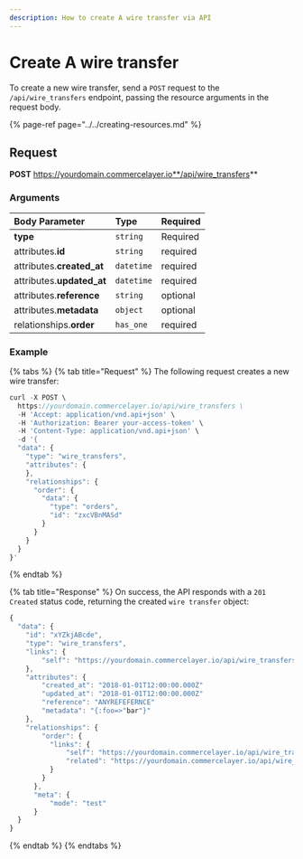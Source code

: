 ```yaml
---
description: How to create A wire transfer via API
---
```


# Create A wire transfer

To create a new wire transfer, send a `POST` request to the `/api/wire_transfers` endpoint, passing the resource arguments in the request body.

{% page-ref page="../../creating-resources.md" %}

## Request

**POST** https://yourdomain.commercelayer.io**/api/wire_transfers**

### Arguments

| Body Parameter | Type | Required |
| :--- | :--- | :--- |
| **type** | `string` | Required |
| attributes.**id** | `string` | required |
| attributes.**created_at** | `datetime` | required |
| attributes.**updated_at** | `datetime` | required |
| attributes.**reference** | `string` | optional |
| attributes.**metadata** | `object` | optional |
| relationships.**order** | `has_one` | required |

### Example

{% tabs %}
{% tab title="Request" %}
The following request creates a new wire transfer:

```javascript
curl -X POST \
  https://yourdomain.commercelayer.io/api/wire_transfers \
  -H 'Accept: application/vnd.api+json' \
  -H 'Authorization: Bearer your-access-token' \
  -H 'Content-Type: application/vnd.api+json' \
  -d '{
  "data": {
    "type": "wire_transfers",
    "attributes": {
    },
    "relationships": {
      "order": {
        "data": {
          "type": "orders",
          "id": "zxcVBnMASd"
        }
      }
    }
  }
}'
```
{% endtab %}

{% tab title="Response" %}
On success, the API responds with a `201 Created` status code, returning the created `wire transfer` object:

```javascript
{
  "data": {
    "id": "xYZkjABcde",
    "type": "wire_transfers",
    "links": {
        "self": "https://yourdomain.commercelayer.io/api/wire_transfers/xYZkjABcde"
    },
    "attributes": {
        "created_at": "2018-01-01T12:00:00.000Z"
        "updated_at": "2018-01-01T12:00:00.000Z"
        "reference": "ANYREFEFERNCE"
        "metadata": "{:foo=>"bar"}"
    },
    "relationships": {
        "order": {
          "links": {
              "self": "https://yourdomain.commercelayer.io/api/wire_transfers/xYZkjABcde/relationships/order",
              "related": "https://yourdomain.commercelayer.io/api/wire_transfers/xYZkjABcde/order"
          }
        }
      },
      "meta": {
          "mode": "test"
      }
  }
}
```
{% endtab %}
{% endtabs %}
